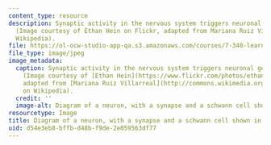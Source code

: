 ```yaml
---
content_type: resource
description: Synaptic activity in the nervous system triggers neuronal gene transcription.
  (Image courtesy of Ethan Hein on Flickr, adapted from Mariana Ruiz Villarreal on
  Wikipedia).
file: https://ol-ocw-studio-app-qa.s3.amazonaws.com/courses/7-340-learning-and-memory-activity-controlled-gene-expression-in-the-nervous-system-fall-2009/d54e3eb8bffbd48bf9de2e059563df77_7-340f09-th.jpg
file_type: image/jpeg
image_metadata:
  caption: Synaptic activity in the nervous system triggers neuronal gene transcription.
    (Image courtesy of [Ethan Hein](https://www.flickr.com/photos/ethanhein/) on Flickr,
    adapted from [Mariana Ruiz Villarreal](http://commons.wikimedia.org/wiki/File:Complete_neuron_cell_diagram_de.svg)
    on Wikipedia).
  credit: ''
  image-alt: Diagram of a neuron, with a synapse and a schwann cell shown in detail.
resourcetype: Image
title: Diagram of a neuron, with a synapse and a schwann cell shown in detail
uid: d54e3eb8-bffb-d48b-f9de-2e059563df77
---
```

